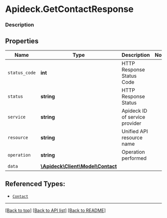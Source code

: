 # Apideck.GetContactResponse

### Description

## Properties
Name | Type | Description | Notes
------------ | ------------- | ------------- | -------------
`status_code` | **int** | HTTP Response Status Code | 
`status` | **string** | HTTP Response Status | 
`service` | **string** | Apideck ID of service provider | 
`resource` | **string** | Unified API resource name | 
`operation` | **string** | Operation performed | 
`data` | [**\Apideck\Client\Model\Contact**](Contact.md) |  | 





## Referenced Types:





* [`Contact`](Contact.md)

---

[[Back to top]](#) [[Back to API list]](../../../../README.md#documentation-for-api-endpoints) [[Back to README]](../../../../README.md)


